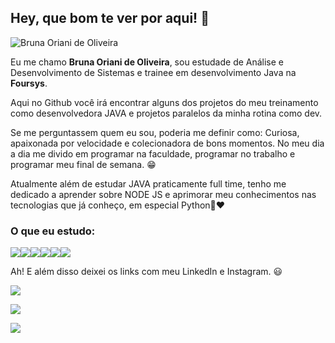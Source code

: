 ## Hey, que bom te ver por aqui! 👻

<img src="https://komarev.com/ghpvc/?username=BrunaBoo93&label=Profile%20views&color=0e75b6&style=social" alt="Bruna Oriani de Oliveira" />

<p>Eu me chamo <b>Bruna Oriani de Oliveira</b>, sou estudade de Análise e Desenvolvimento de Sistemas e trainee em desenvolvimento Java na <b>Foursys</b>.

<p>Aqui no Github você irá encontrar alguns dos projetos do meu treinamento como desenvolvedora JAVA e projetos paralelos da minha rotina como dev.</p>

<p>Se me perguntassem quem eu sou, poderia me definir como: Curiosa, apaixonada por velocidade e colecionadora de bons momentos. No meu dia a dia me divido em programar na faculdade, programar no trabalho e programar meu final de semana. 😁</p>

<p>Atualmente além de estudar JAVA praticamente full time, tenho me dedicado a aprender sobre NODE JS e aprimorar meu conhecimentos nas tecnologias que já conheço, em especial Python🐍♥ </p>

### <b>O que eu estudo:</b>

<a href=""><img src="https://www.vectorlogo.zone/logos/java/java-ar21.svg"><img src="https://www.vectorlogo.zone/logos/python/python-ar21.svg"><img src="https://www.vectorlogo.zone/logos/djangoproject/djangoproject-ar21.svg"><img src="https://www.vectorlogo.zone/logos/nodejs/nodejs-ar21.svg"><img src="https://www.vectorlogo.zone/logos/github/github-ar21.svg"><img src="https://www.vectorlogo.zone/logos/mysql/mysql-ar21.svg"> </a>

<p>Ah! E além disso deixei os links com meu LinkedIn e Instagram. 😃</p>


<a href="https://www.linkedin.com/in/brunaodeoliveira"><img src ="https://img.shields.io/badge/LinkedIn-0077B5?style=for-the-badge&logo=linkedin&logoColor=white"></a>

<a href="https://www.instagram.com/brunaoriani/"><img src ="https://img.shields.io/badge/Instagram-E4405F?style=for-the-badge&logo=instagram&logoColor=white"></a>

<a href=""><img src="https://www.imagemhost.com.br/images/2021/04/12/dev.png"/></a>

